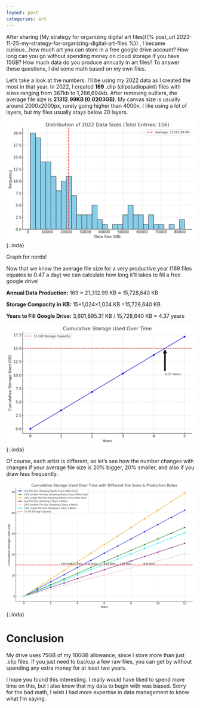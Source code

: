 ```yaml
---
layout: post
categories: art
---
```


After sharing [My strategy for organizing digital art files]({% post_url 2023-11-25-my-strategy-for-organizing-digital-art-files %}) , I became curious...how much art you can store in a free google drive account? How long can you go without spending money on cloud storage if you have 15GB? How much data do you produce annually in art files? To answer these questions, I did some math based on my own files.

Let’s take a look at the numbers. I’ll be using my 2022 data as I created the most in that year. In 2022, I created **169** .clip (clipstudiopaint) files with sizes ranging from 367kb to 1,266,694kb. After removing outliers, the average file size is **21312.99KB (0.0203GB)**. My canvas size is usually around 2000x2000px, rarely going higher than 4000x. I like using a lot of layers, but my files usually stays below 20 layers.

![Graph for nerds!](/assets/img/postimgs/hmac-1_result.jpg){:.ioda}

Graph for nerds!

Now that we know the average file size for a very productive year (169 files equates to 0.47 a day) we can calculate how long it’ll takes to fill a free google drive!

**Annual Data Production:** 169 × 21,312.99 KB = 15,728,640 KB

**Storage Compacity in KB:** 15×1,024×1,024 KB =15,728,640 KB

**Years to Fill Google Drive:** 3,601,895.31 KB / 15,728,640 KB ≈ 4.37 years

![Untitled](/assets/img/postimgs/hmac-2_result.jpg){:.ioda}

Of course, each artist is different, so let’s see how the number changes with changes if your average file size is 20% bigger, 20% smaller, and also if you draw less frequently.

![Untitled](/assets/img/postimgs/hmac-3_result.jpg){:.ioda}

# Conclusion

My drive uses 75GB of my 100GB allowance, since I store more than just .clip files. If you just need to backup a few raw files, you can get by without spending any extra money for at least two years.

I hope you found this interesting. I really would have liked to spend more time on this, but I also knew that my data to begin with was biased. Sorry for the bad math, I wish I had more expertise in data management to know what I’m saying.
